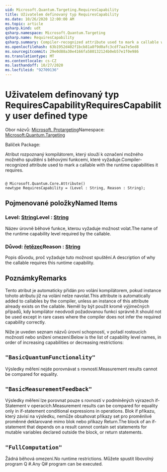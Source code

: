 ```yaml
---
uid: Microsoft.Quantum.Targeting.RequiresCapability
title: Uživatelem definovaný typ RequiresCapability
ms.date: 10/26/2020 12:00:00 AM
ms.topic: article
qsharp.kind: udt
qsharp.namespace: Microsoft.Quantum.Targeting
qsharp.name: RequiresCapability
qsharp.summary: Compiler-recognized attribute used to mark a callable with the runtime capabilities it requires.
ms.openlocfilehash: 63b1952d402f1bcb81a8f9d0afc3cdf7aa7e5ed8
ms.sourcegitcommit: 29e0d88a30e4166fa580132124b0eb57e1f0e986
ms.translationtype: MT
ms.contentlocale: cs-CZ
ms.lasthandoff: 10/27/2020
ms.locfileid: "92709136"
---
```

# <a name="requirescapability-user-defined-type"></a><span data-ttu-id="b3b2e-102">Uživatelem definovaný typ RequiresCapability</span><span class="sxs-lookup"><span data-stu-id="b3b2e-102">RequiresCapability user defined type</span></span>

<span data-ttu-id="b3b2e-103">Obor názvů: [Microsoft. Protargeting](xref:Microsoft.Quantum.Targeting)</span><span class="sxs-lookup"><span data-stu-id="b3b2e-103">Namespace: [Microsoft.Quantum.Targeting](xref:Microsoft.Quantum.Targeting)</span></span>

<span data-ttu-id="b3b2e-104">Balíček [](https://nuget.org/packages/)</span><span class="sxs-lookup"><span data-stu-id="b3b2e-104">Package: [](https://nuget.org/packages/)</span></span>


<span data-ttu-id="b3b2e-105">Atribut rozpoznaný kompilátorem, který slouží k označení možného možného spuštění s běhovými funkcemi, které vyžaduje.</span><span class="sxs-lookup"><span data-stu-id="b3b2e-105">Compiler-recognized attribute used to mark a callable with the runtime capabilities it requires.</span></span>

```qsharp

@ Microsoft.Quantum.Core.Attribute()
newtype RequiresCapability = (Level : String, Reason : String);
```



## <a name="named-items"></a><span data-ttu-id="b3b2e-106">Pojmenované položky</span><span class="sxs-lookup"><span data-stu-id="b3b2e-106">Named Items</span></span>

### <a name="level--string"></a><span data-ttu-id="b3b2e-107">Level: [String](xref:microsoft.quantum.lang-ref.string)</span><span class="sxs-lookup"><span data-stu-id="b3b2e-107">Level : [String](xref:microsoft.quantum.lang-ref.string)</span></span>

<span data-ttu-id="b3b2e-108">Název úrovně běhové funkce, kterou vyžaduje možnost volat.</span><span class="sxs-lookup"><span data-stu-id="b3b2e-108">The name of the runtime capability level required by the callable.</span></span>
### <a name="reason--string"></a><span data-ttu-id="b3b2e-109">Důvod: [řetězec](xref:microsoft.quantum.lang-ref.string)</span><span class="sxs-lookup"><span data-stu-id="b3b2e-109">Reason : [String](xref:microsoft.quantum.lang-ref.string)</span></span>

<span data-ttu-id="b3b2e-110">Popis důvodu, proč vyžaduje tuto možnost spuštění.</span><span class="sxs-lookup"><span data-stu-id="b3b2e-110">A description of why the callable requires this runtime capability.</span></span>

## <a name="remarks"></a><span data-ttu-id="b3b2e-111">Poznámky</span><span class="sxs-lookup"><span data-stu-id="b3b2e-111">Remarks</span></span>

<span data-ttu-id="b3b2e-112">Tento atribut je automaticky přidán pro volání kompilátorem, pokud instance tohoto atributu již na volání nelze navolat.</span><span class="sxs-lookup"><span data-stu-id="b3b2e-112">This attribute is automatically added to callables by the compiler, unless an instance of this attribute already exists on the callable.</span></span> <span data-ttu-id="b3b2e-113">Neměl by být použit kromě výjimečných případů, kdy kompilátor neodvodí požadovanou funkci správně.</span><span class="sxs-lookup"><span data-stu-id="b3b2e-113">It should not be used except in rare cases where the compiler does not infer the required capability correctly.</span></span>

<span data-ttu-id="b3b2e-114">Níže je uveden seznam názvů úrovní schopností, v pořadí rostoucích možností nebo snížení omezení:</span><span class="sxs-lookup"><span data-stu-id="b3b2e-114">Below is the list of capability level names, in order of increasing capabilities or decreasing restrictions:</span></span>

## `"BasicQuantumFunctionality"`

<span data-ttu-id="b3b2e-115">Výsledky měření nejde porovnávat s rovností.</span><span class="sxs-lookup"><span data-stu-id="b3b2e-115">Measurement results cannot be compared for equality.</span></span>

## `"BasicMeasurementFeedback"`

<span data-ttu-id="b3b2e-116">Výsledky měření lze porovnat pouze s rovností v podmíněných výrazech if-Statement v operacích.</span><span class="sxs-lookup"><span data-stu-id="b3b2e-116">Measurement results can be compared for equality only in if-statement conditional expressions in operations.</span></span> <span data-ttu-id="b3b2e-117">Blok if příkazu, který závisí na výsledku, nemůže obsahovat příkazy set pro proměnlivé proměnné deklarované mimo blok nebo příkazy Return.</span><span class="sxs-lookup"><span data-stu-id="b3b2e-117">The block of an if-statement that depends on a result cannot contain set statements for mutable variables declared outside the block, or return statements.</span></span>

## `"FullComputation"`

<span data-ttu-id="b3b2e-118">Žádná běhová omezení.</span><span class="sxs-lookup"><span data-stu-id="b3b2e-118">No runtime restrictions.</span></span> <span data-ttu-id="b3b2e-119">Můžete spustit libovolný program Q #.</span><span class="sxs-lookup"><span data-stu-id="b3b2e-119">Any Q# program can be executed.</span></span>
